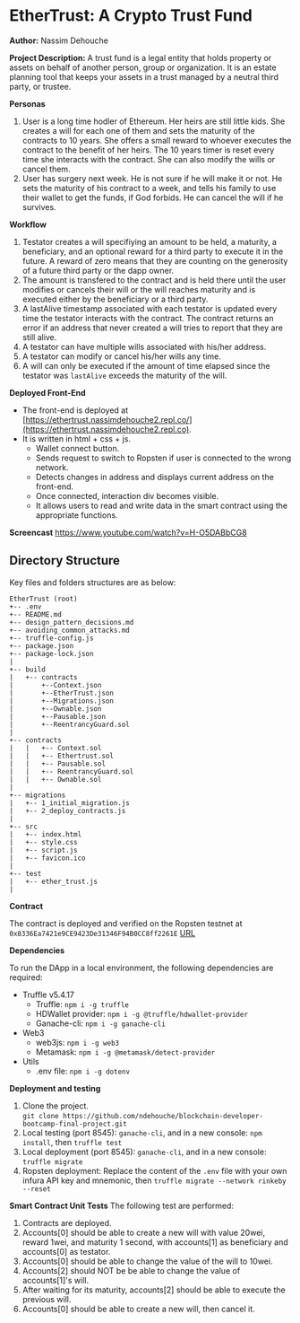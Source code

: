# EtherTrust: A Crypto Trust Fund 

**Author:**
Nassim Dehouche



**Project Description:**
A trust fund is a legal entity that holds property or assets on behalf of another person, group or organization. It is an estate planning tool that keeps your assets in a trust managed by a neutral third party, or trustee.

**Personas** 
1. User is a long time hodler of Ethereum. Her heirs are still little kids. She creates a will for each one of them and sets the maturity of the contracts to 10 years. She offers a small reward to whoever executes the contract to the benefit of her heirs. The 10 years timer is reset every time she interacts with the contract. She can also modify the wills or cancel them.
2. User has surgery next week. He is not sure if he will make it or not. He sets the maturity of his contract to a week, and tells his family to use their wallet to get the funds, if God forbids. He can cancel the will if he survives.

**Workflow** 
1. Testator creates a will specifiying an amount to be held, a maturity, a beneficiary, and an optional reward for a third party to execute it in the future. A reward of zero means that they are counting on the generosity of a future third party or the dapp owner.
2. The amount is transfered to the contract and is held there until the user modifies or cancels their will or the will reaches maturity and is executed either by the beneficiary or a third party.
3. A lastAlive timestamp associated with each testator is updated every time the testator interacts with the contract. The contract returns an error if an address that never created a will tries to report that they are still alive.
4. A testator can have multiple wills associated with his/her address.
5. A testator can modify or cancel his/her wills any time.
6. A will can only be executed if the amount of time elapsed since the testator was `lastAlive` exceeds the maturity of the will. 


**Deployed Front-End** 
* The front-end is deployed at [https://ethertrust.nassimdehouche2.repl.co/](https://ethertrust.nassimdehouche2.repl.co).
* It is written in html + css + js.
  * Wallet connect button.
  * Sends request to switch to Ropsten if user is connected to the wrong network. 
  * Detects changes in address and displays current address on the front-end.
  * Once connected, interaction div becomes visible.
  * It allows users to read and write data in the smart contract using the appropriate functions.
  
**Screencast**
https://www.youtube.com/watch?v=H-O5DABbCG8


## Directory Structure
Key files and folders structures are as below:
```
EtherTrust (root)
+-- .env
+-- README.md
+-- design_pattern_decisions.md
+-- avoiding_common_attacks.md 
+-- truffle-config.js
+-- package.json
+-- package-lock.json
|
+-- build
|   +-- contracts
|       +--Context.json
|       +--EtherTrust.json
|       +--Migrations.json
|       +--Ownable.json
|       +--Pausable.json
|       +--ReentrancyGuard.sol
|
+-- contracts
|   |   +-- Context.sol
|   |   +-- Ethertrust.sol  
|   |   +-- Pausable.sol
|   |   +-- ReentrancyGuard.sol
|   |   +-- Ownable.sol 
|
+-- migrations
|   +-- 1_initial_migration.js
|   +-- 2_deploy_contracts.js 
| 
+-- src
|   +-- index.html
|   +-- style.css
|   +-- script.js
|   +-- favicon.ico
|   
+-- test
|   +-- ether_trust.js   
|
```

**Contract**

The contract is deployed and verified on the Ropsten testnet at `0x8336Ea7421e9CE9423De31346F94B0CC8ff2261E` [URL](https://ropsten.etherscan.io/address/0x8336ea7421e9ce9423de31346f94b0cc8ff2261e#code)

**Dependencies**

To run the DApp in a local environment, the following dependencies are required:
* Truffle v5.4.17
  * Truffle: ``npm i -g truffle``
  * HDWallet provider:  ``npm i -g @truffle/hdwallet-provider``
  * Ganache-cli: ``npm i -g ganache-cli``
* Web3
  * web3js: ``npm i -g web3``
  * Metamask: ``npm i -g @metamask/detect-provider``
* Utils
  * .env file: ``npm i -g dotenv``

 **Deployment and testing** 
 1. Clone the project.  
 `git clone https://github.com/ndehouche/blockchain-developer-bootcamp-final-project.git`   
 2. Local testing (port 8545):  `ganache-cli`, and in a new console: `npm install`, then `truffle test`
 3. Local deployment (port 8545): `ganache-cli`, and in a new console: `truffle migrate`
 4. Ropsten deployment: Replace the content of the `.env` file with your own infura API key and mnemonic, then `truffle migrate --network rinkeby --reset` 


  
**Smart Contract Unit Tests**
 The following test are performed:
1. Contracts are deployed.
2. Accounts[0] should be able to create a new will with value 20wei, reward 1wei, and maturity 1 second, with accounts[1] as beneficiary and accounts[0] as testator.
3. Accounts[0] should be able to change the value of the will to 10wei.
4. Accounts[2] should NOT be be able to change the value of accounts[1]'s will.
5. After waiting for its maturity, accounts[2] should be able to execute the previous will.
6. Accounts[0] should be able to create a new will, then cancel it.


